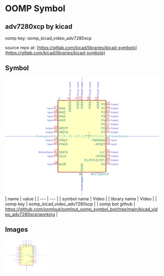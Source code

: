 # OOMP Symbol  
## adv7280xcp  by kicad  
  
oomp key: oomp_kicad_video_adv7280xcp  
  
source repo at: [https://gitlab.com/kicad/libraries/kicad-symbols](https://gitlab.com/kicad/libraries/kicad-symbols)  
## Symbol  
  
[![working.png](working_600.png)](working.png)  
| name | value | 
| --- | --- | 
| symbol name | Video | 
| library name | Video | 
| oomp key | oomp_kicad_video_adv7280xcp | 
| oomp bot github | https://github.com/oomlout/oomlout_oomp_symbol_bot/tree/main/kicad_video_adv7280xcp/working | 
## Images  
  
[![working.png](working_140.png)](working.png)  
